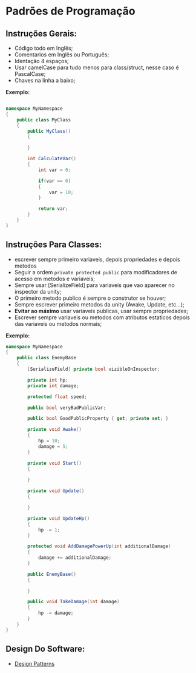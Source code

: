 # Padrões de Programação

## Instruções Gerais:
- Código todo em Inglês;
- Comentarios em Inglês ou Português;
- Identação 4 espaços;
- Usar camelCase para tudo menos para class/struct, nesse caso é PascalCase;
- Chaves na linha a baixo;

**Exemplo:**
``` cs

namespace MyNamespace
{
    public class MyClass
    {
        public MyClass()
        {

        }

        int CalculateVar() 
        {
            int var = 0;

            if(var == 0) 
            {
                var = 10;
            }

            return var;
        }
    }
} 
```

## Instruções Para Classes:
- escrever sempre primeiro variaveis, depois propriedades e depois metodos
- Seguir a ordem `private protected public` para modificadores de acesso em metodos e variaveis;
- Sempre usar [SerializeField] para variaveis que vao aparecer no inspector da unity;
- O primeiro metodo publico é sempre o construtor se houver;
- Sempre escrever primeiro metodos da unity (Awake, Update, etc...);
- **Evitar ao máximo** usar variaveis publicas, usar sempre propriedades;
- Escrever sempre variaveis ou metodos com atributos estaticos depois das variaveis ou metodos normais;

**Exemplo:**
``` cs
namespace MyNamespace
{   
    public class EnemyBase
    {        
        [SerializeField] private bool vizibleOnInspector;

        private int hp;
        private int damage;

        protected float speed;

        public bool veryBadPublicVar;

        public bool GoodPublicProperty { get; private set; }

        private void Awake()
        {
            hp = 10;
            damage = 5;
        }

        private void Start()
        {
            
        }

        private void Update()
        {

        }

        private void UpdateHp()
        {
            hp -= 1;
        }

        protected void AddDamagePowerUp(int additionalDamage)
        {
            damage += additionalDamage;
        }

        public EnemyBase()
        {

        }

        public void TakeDamage(int damage)
        {
            hp -= damage;
        }
    }
} 
```

## Design Do Software:
- [Design Patterns](https://github.com/kamranahmedse/design-patterns-for-humans)